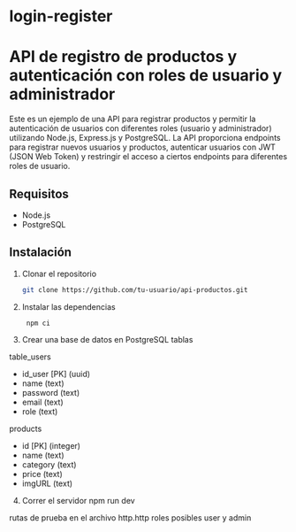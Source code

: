 # login-register
 
# API de registro de productos y autenticación con roles de usuario y administrador

Este es un ejemplo de una API para registrar productos y permitir la autenticación de usuarios con diferentes roles (usuario y administrador) utilizando Node.js, Express.js y PostgreSQL. La API proporciona endpoints para registrar nuevos usuarios y productos, autenticar usuarios con JWT (JSON Web Token) y restringir el acceso a ciertos endpoints para diferentes roles de usuario.

## Requisitos

- Node.js
- PostgreSQL

## Instalación

1. Clonar el repositorio
   ```bash
   git clone https://github.com/tu-usuario/api-productos.git
   
2. Instalar las dependencias

        npm ci

3. Crear una base de datos en PostgreSQL 
tablas

table_users
 - id_user [PK] (uuid)
 - name (text)
 - password (text)
 - email (text)
 - role (text)
 
products

 - id [PK] (integer)
 - name (text)
 - category (text)
 - price (text)
 - imgURL (text)

4. Correr el servidor
npm run dev

rutas de prueba en el archivo http.http roles posibles user y admin
